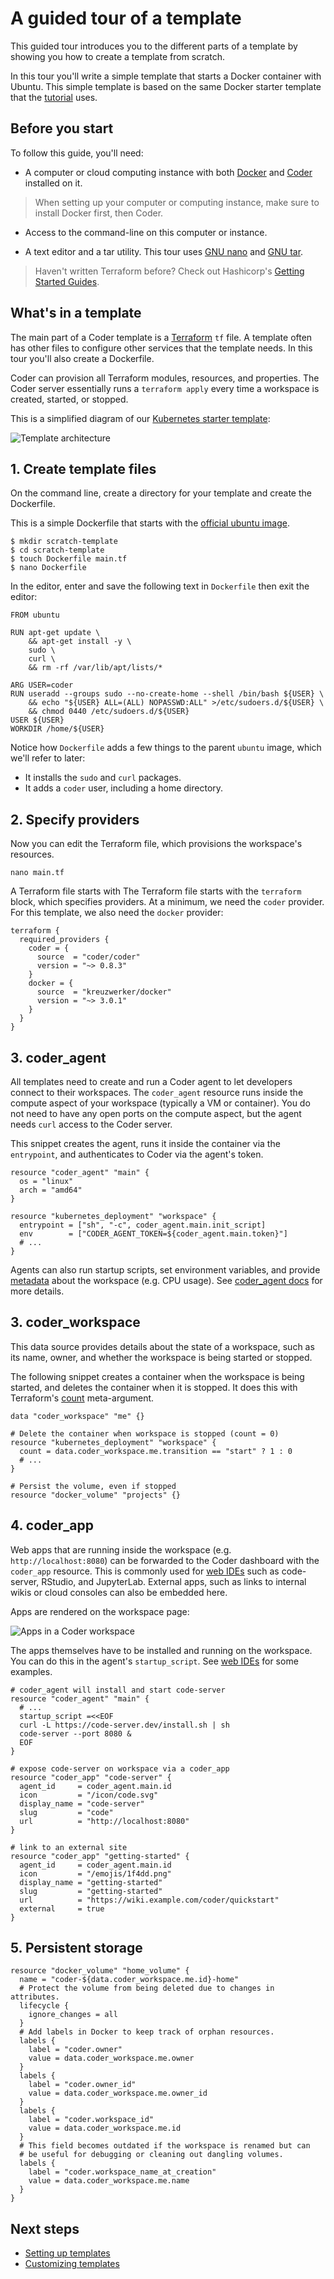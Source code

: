 # A guided tour of a template

This guided tour introduces you to the different parts of a template
by showing you how to create a template from scratch.

In this tour you'll write a simple template that starts a Docker
container with Ubuntu. This simple template is based on the same
Docker starter template that the [tutorial](./tutorial.md) uses.

## Before you start

To follow this guide, you'll need:

- A computer or cloud computing instance with both
[Docker](https://docs.docker.com/get-docker/) and
[Coder](../install/index.md) installed on it.

> When setting up your computer or computing instance, make sure to
> install Docker first, then Coder.

- Access to the command-line on this computer or instance.

- A text editor and a tar utility. This tour uses [GNU
nano](https://nano-editor.org/) and [GNU
tar](https://www.gnu.org/software/tar/).

> Haven't written Terraform before? Check out Hashicorp's [Getting Started Guides](https://developer.hashicorp.com/terraform/tutorials).

## What's in a template

The main part of a Coder template is a
[Terraform](https://terraform.io) `tf` file. A template often has
other files to configure other services that the template needs. In
this tour you'll also create a Dockerfile.

Coder can provision all Terraform modules, resources, and
properties. The Coder server essentially runs a `terraform apply`
every time a workspace is created, started, or stopped.

This is a simplified diagram of our [Kubernetes starter
template](https://github.com/coder/coder/blob/main/examples/templates/kubernetes/main.tf):

![Template architecture](../images/templates/template-anatomy.png)


## 1. Create template files

On the command line, create a directory for your template and create the Dockerfile.

This is a simple Dockerfile that starts with the [official ubuntu image](https://hub.docker.com/_/ubuntu/).

```shell
$ mkdir scratch-template
$ cd scratch-template
$ touch Dockerfile main.tf
$ nano Dockerfile
```

In the editor, enter and save the following text in `Dockerfile` then
exit the editor:

```
FROM ubuntu

RUN apt-get update \
	&& apt-get install -y \
	sudo \
	curl \
	&& rm -rf /var/lib/apt/lists/*

ARG USER=coder
RUN useradd --groups sudo --no-create-home --shell /bin/bash ${USER} \
	&& echo "${USER} ALL=(ALL) NOPASSWD:ALL" >/etc/sudoers.d/${USER} \
	&& chmod 0440 /etc/sudoers.d/${USER}
USER ${USER}
WORKDIR /home/${USER}
```

Notice how `Dockerfile` adds a few things to the parent `ubuntu`
image, which we'll refer to later:

- It installs the `sudo` and `curl` packages.
- It adds a `coder` user, including a home directory.


## 2. Specify providers

Now you can edit the Terraform file, which provisions the workspace's resources.

```shell
nano main.tf
```

A Terraform file starts with The Terraform file starts with the
`terraform` block, which specifies providers. At a minimum, we need
the `coder` provider. For this template, we also need the `docker`
provider:

```hcl
terraform {
  required_providers {
    coder = {
      source  = "coder/coder"
      version = "~> 0.8.3"
    }
    docker = {
      source  = "kreuzwerker/docker"
      version = "~> 3.0.1"
    }
  }
}
```

## 3. coder_agent

All templates need to create and run a Coder agent to let developers
connect to their workspaces. The `coder_agent` resource runs inside
the compute aspect of your workspace (typically a VM or
container). You do not need to have any open ports on the compute
aspect, but the agent needs `curl` access to the Coder server.

This snippet creates the agent, runs it inside the container via the
`entrypoint`, and authenticates to Coder via the agent's token.

```hcl
resource "coder_agent" "main" {
  os = "linux"
  arch = "amd64"
}

resource "kubernetes_deployment" "workspace" {
  entrypoint = ["sh", "-c", coder_agent.main.init_script]
  env        = ["CODER_AGENT_TOKEN=${coder_agent.main.token}"]
  # ...
}
```

Agents can also run startup scripts, set environment variables, and
provide [metadata](../agent-metadata.md) about the workspace (e.g. CPU
usage). See [coder_agent
docs](https://registry.terraform.io/providers/coder/coder/latest/docs/resources/agent#startup_script)
for more details.

## 3. coder_workspace

This data source provides details about the state of a workspace, such
as its name, owner, and whether the workspace is being started or
stopped.

The following snippet creates a container when the workspace is being
started, and deletes the container when it is stopped. It does this
with Terraform's
[count](https://developer.hashicorp.com/terraform/language/meta-arguments/count)
meta-argument.

```hcl
data "coder_workspace" "me" {}

# Delete the container when workspace is stopped (count = 0)
resource "kubernetes_deployment" "workspace" {
  count = data.coder_workspace.me.transition == "start" ? 1 : 0
  # ...
}

# Persist the volume, even if stopped
resource "docker_volume" "projects" {}
```

## 4. coder_app

Web apps that are running inside the workspace
(e.g. `http://localhost:8080`) can be forwarded to the Coder dashboard
with the `coder_app` resource. This is commonly used for [web
IDEs](../ides/web-ides.md) such as code-server, RStudio, and
JupyterLab. External apps, such as links to internal wikis or cloud
consoles can also be embedded here.

Apps are rendered on the workspace page:

![Apps in a Coder workspace](../images/templates/workspace-apps.png)

The apps themselves have to be installed and running on the
workspace. You can do this in the agent's `startup_script`. See [web
IDEs](../ides/web-ides.md) for some examples.

```hcl
# coder_agent will install and start code-server
resource "coder_agent" "main" {
  # ...
  startup_script =<<EOF
  curl -L https://code-server.dev/install.sh | sh
  code-server --port 8080 &
  EOF
}

# expose code-server on workspace via a coder_app
resource "coder_app" "code-server" {
  agent_id     = coder_agent.main.id
  icon         = "/icon/code.svg"
  display_name = "code-server"
  slug         = "code"
  url          = "http://localhost:8080"
}

# link to an external site
resource "coder_app" "getting-started" {
  agent_id     = coder_agent.main.id
  icon         = "/emojis/1f4dd.png"
  display_name = "getting-started"
  slug         = "getting-started"
  url          = "https://wiki.example.com/coder/quickstart"
  external     = true
}
```

## 5. Persistent storage

```hcl
resource "docker_volume" "home_volume" {
  name = "coder-${data.coder_workspace.me.id}-home"
  # Protect the volume from being deleted due to changes in attributes.
  lifecycle {
    ignore_changes = all
  }
  # Add labels in Docker to keep track of orphan resources.
  labels {
    label = "coder.owner"
    value = data.coder_workspace.me.owner
  }
  labels {
    label = "coder.owner_id"
    value = data.coder_workspace.me.owner_id
  }
  labels {
    label = "coder.workspace_id"
    value = data.coder_workspace.me.id
  }
  # This field becomes outdated if the workspace is renamed but can
  # be useful for debugging or cleaning out dangling volumes.
  labels {
    label = "coder.workspace_name_at_creation"
    value = data.coder_workspace.me.name
  }
}
```

## Next steps

- [Setting up templates](./best-practices.md)
- [Customizing templates](./customizing.md)

